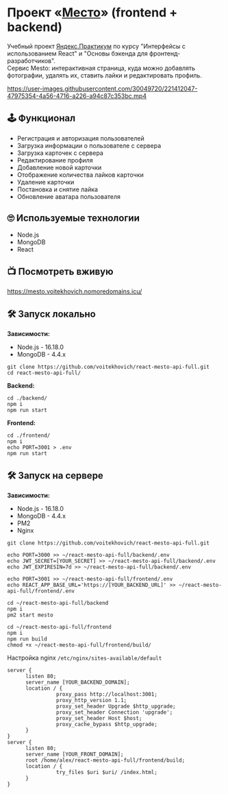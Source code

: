# Проект «[Место](https://mesto.voitekhovich.nomoredomains.icu/)» (frontend + backend)

Учебный проект [Яндекс.Практикум](https://practicum.yandex.ru/) по курсу "Интерфейсы с использованием React" и "Основы бэкенда для фронтенд-разработчиков".\
Сервис Mesto: интерактивная страница, куда можно добавлять фотографии, удалять их, ставить лайки и редактировать профиль.

https://user-images.githubusercontent.com/30049720/221412047-47975354-4a56-4716-a226-a94c87c353bc.mp4

## 🕹 Функционал

* Регистрация и авторизация пользователей
* Загрузка информации о пользователе с сервера
* Загрузка карточек с сервера
* Редактирование профиля
* Добавление новой карточки
* Отображение количества лайков карточки
* Удаление карточки
* Постановка и снятие лайка
* Обновление аватара пользователя

## 🙄 Используемые технологии

* Node.js
* MongoDB
* React

## 📺 Посмотреть вживую
https://mesto.voitekhovich.nomoredomains.icu/

## 🛠 Запуск локально

**Зависимости:**
* Node.js - 16.18.0
* MongoDB - 4.4.x

```
git clone https://github.com/voitekhovich/react-mesto-api-full.git
cd react-mesto-api-full/
```

**Backend:**
```
cd ./backend/
npm i
npm run start
```

**Frontend:**
```
cd ./frontend/
npm i
echo PORT=3001 > .env
npm run start
```

## 🛠 Запуск на сервере

**Зависимости:**
* Node.js - 16.18.0
* MongoDB - 4.4.x
* PM2
* Nginx

```
git clone https://github.com/voitekhovich/react-mesto-api-full.git

echo PORT=3000 >> ~/react-mesto-api-full/backend/.env
echo JWT_SECRET=[YOUR_SECRET] >> ~/react-mesto-api-full/backend/.env
echo JWT_EXPIRESIN=7d >> ~/react-mesto-api-full/backend/.env

echo PORT=3001 >> ~/react-mesto-api-full/frontend/.env
echo REACT_APP_BASE_URL='https://[YOUR_BACKEND_URL]' >> ~/react-mesto-api-full/frontend/.env

cd ~/react-mesto-api-full/backend
npm i
pm2 start mesto

cd ~/react-mesto-api-full/frontend
npm i
npm run build
chmod +x ~/react-mesto-api-full/frontend/build/
```
Настройка nginx `/etc/nginx/sites-available/default`
```
server {
      listen 80;
      server_name [YOUR_BACKEND_DOMAIN];
      location / {
                proxy_pass http://localhost:3001;
                proxy_http_version 1.1;
                proxy_set_header Upgrade $http_upgrade;
                proxy_set_header Connection 'upgrade';
                proxy_set_header Host $host;
                proxy_cache_bypass $http_upgrade;
      }
}
server {
      listen 80;
      server_name [YOUR_FRONT_DOMAIN];
      root /home/alex/react-mesto-api-full/frontend/build;
      location / {
                try_files $uri $uri/ /index.html;
      }
}
```
